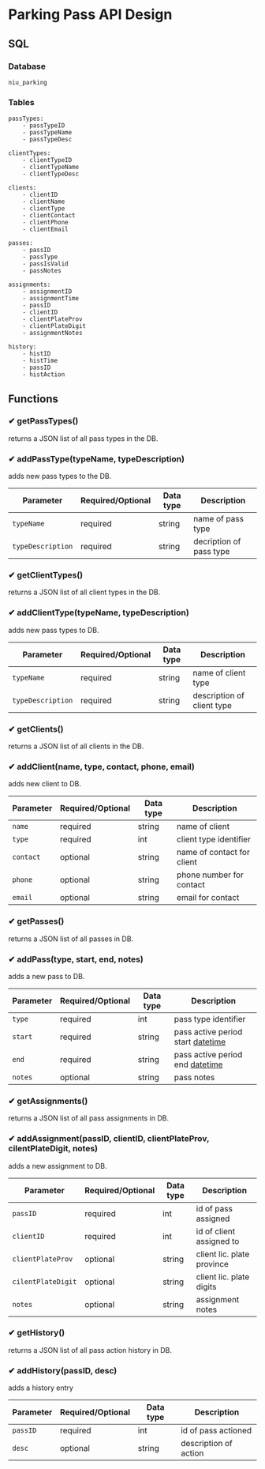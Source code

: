# Parking Pass API Design

## SQL
### Database
    niu_parking
### Tables
    passTypes:
        - passTypeID
        - passTypeName
        - passTypeDesc

    clientTypes:
        - clientTypeID
        - clientTypeName
        - clientTypeDesc

    clients:
        - clientID
        - clientName
        - clientType
        - clientContact
        - clientPhone
        - clientEmail

    passes:
        - passID
        - passType
        - passIsValid
        - passNotes
    
    assignments:
        - assignmentID
        - assignmentTime
        - passID
        - clientID
        - clientPlateProv
        - clientPlateDigit
        - assignmentNotes
    
    history:
        - histID
        - histTime
        - passID
        - histAction

## Functions
### ✔ getPassTypes()
returns a JSON list of all pass types in the DB.

### ✔ addPassType(typeName, typeDescription)
adds new pass types to the DB.

| Parameter         | Required/Optional | Data type | Description               |
|-------------------|-------------------|-----------|---------------------------|
| `typeName`        | required          | string    | name of pass type         |
| `typeDescription` | required          | string    | decription of pass type   |

### ✔ getClientTypes()
returns a JSON list of all client types in the DB.

### ✔ addClientType(typeName, typeDescription)
adds new pass types to DB.

| Parameter         | Required/Optional | Data type | Description               |
|-------------------|-------------------|-----------|---------------------------|
| `typeName`        | required          | string    | name of client type       |
| `typeDescription` | required          | string    | description of client type|

### ✔ getClients()
returns a JSON list of all clients in the DB.

### ✔ addClient(name, type, contact, phone, email)
adds new client to DB.

| Parameter | Required/Optional | Data type | Description                       |
|-----------|-------------------|-----------|-----------------------------------|
| `name`    | required          | string    | name of client                    |
| `type`    | required          | int       | client type identifier            |
| `contact` | optional          | string    | name of contact for client        |
| `phone`   | optional          | string    | phone number for contact          |
| `email`   | optional          | string    | email for contact                 |

### ✔ getPasses()
returns a JSON list of all passes in DB.

### ✔ addPass(type, start, end, notes)
adds a new pass to DB.

| Parameter | Required/Optional | Data type | Description                       |
|-----------|-------------------|-----------|-----------------------------------|
| `type`    | required          | int       | pass type identifier              |
| `start`   | required          | string    | pass active period start [datetime](https://dev.mysql.com/doc/refman/8.0/en/datetime.html#:~:text=MySQL%20retrieves%20and%20displays%20DATETIME,both%20date%20and%20time%20parts.)        |
| `end`     | required          | string    | pass active period end [datetime](https://dev.mysql.com/doc/refman/8.0/en/datetime.html#:~:text=MySQL%20retrieves%20and%20displays%20DATETIME,both%20date%20and%20time%20parts.)        |
| `notes`   | optional          | string    | pass notes                        |

### ✔ getAssignments()
returns a JSON list of all pass assignments in DB.

### ✔ addAssignment(passID, clientID, clientPlateProv, cilentPlateDigit, notes)
adds a new assignment to DB.

| Parameter         | Required/Optional | Data type | Description               |
|-------------------|-------------------|-----------|---------------------------|
| `passID`          | required          | int       | id of pass assigned       |
| `clientID`        | required          | int       | id of client assigned to  |
| `clientPlateProv` | optional          | string    | client lic. plate province|
| `cilentPlateDigit`| optional          | string    | client lic. plate digits  |
| `notes`           | optional          | string    | assignment notes          |

### ✔ getHistory()
returns a JSON list of all pass action history in DB.

### ✔ addHistory(passID, desc)
adds a history entry

| Parameter         | Required/Optional | Data type | Description               |
|-------------------|-------------------|-----------|---------------------------|
| `passID`          | required          | int       | id of pass actioned       |
| `desc`            | optional          | string    | description of action     |

